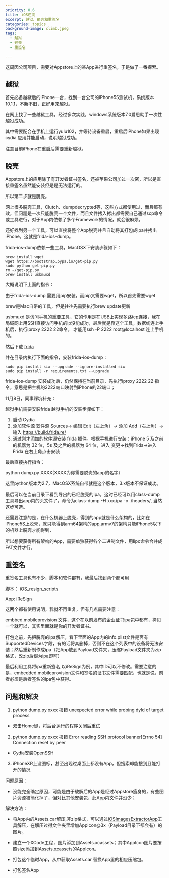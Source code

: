 ```yaml
---
priority: 0.6
title: iOS逆向
excerpt: 越狱、砸壳和重签名
categories: topics
background-image: climb.jpeg
tags:
  - 越狱
  - 砸壳
  - 重签名

---
```


这周因公司项目，需要对Appstore上的某App进行重签名，于是做了一番探索。

## 越狱

首先必备越狱后的iPhone一台，找到一台公司的iPhone5S测试机，系统版本10.1.1，不新不旧，正好用来越狱。

在网上找了一些越狱工具，经过多次实践，windows系统版本7.0爱思助手一次性越狱成功。

其中需要配合在手机上运行yulu102，并等待设备重启，重启后iPhone如果出现cydia 应用并能启动，说明越狱成功。

注意目前iPhone在重启后需要重新越狱。

## 脱壳

Appstore上的应用除了有开发者证书签名，还被苹果公司加过一次密，所以是直接重签名虽然能安装但是是无法运行的。

所以第二步就是脱壳。

网上很多脱壳工具，Clutch、dumpdecrypted等，这些方式都使用过，而且都有效，但问题是一次只能脱壳一个文件，而且文件拷入拷出都需要自己通过scp命令或工具进行，对于App内依赖了多个Framework的情况，就会很麻烦。

还好找到另一个工具，可以直接将整个App脱壳并且自动将其打包成ipa并拷出iPhone，这就是frida-ios-dump。

frida-ios-dump依赖一些工具，MacOSX下安装步骤如下：

```shell
brew install wget
wget https://bootstrap.pypa.io/get-pip.py
sudo python get-pip.py
rm ~/get-pip.py
brew install usbmuxd
```

大概说明下上面的指令：

由于frida-ios-dump 需要用pip安装，而pip又需要wget，所以首先需要wget

brew是Mac自带的工具，但是往往先需要执行brew update更新

usbmuxd 是访问手机的重要工具，它的作用是在USB上实现多路tcp连接，我在局域网上用SSH直接访问手机的ip没能成功，最后就是靠这个工具，数据线连上手机后，执行iproxy 2222 22命令， 才能用ssh -P 2222 root@localhost 连上手机的。

然后下载 [frida](https://github.com/AloneMonkey/frida-ios-dump)

并在目录内执行下面的指令，安装frida-ios-dump：

```shell
sudo pip install six --upgrade --ignore-installed six
sudo pip install -r requirements.txt --upgrade
```



frida-ios-dump 安装成功后，仍然保持在当前目录，先执行iproxy 2222 22 指令，意思是把主机的2222端口映射到iPhone的22端口；

11月8日，同事踩坑补充：

越狱手机需要安装frida
越狱手机的安装步骤如下：
1. 启动 Cydia
2. 添加软件源 软件源 Sources-> 编辑 Edit（左上角）-> 添加 Add（右上角）-> 输入 https://build.frida.re/
3. 通过刚才添加的软件源安装 frida 插件。根据手机进行安装：iPhone 5 及之前的机器为 32 位，5s 及之后的机器为 64 位，进入 变更->找到Frida->进入Frida 在右上角点击安装

最后直接执行指令：

python dump.py XXXX(XXXX为你需要脱壳的app的名字）

这里python版本为2.7，MacOSX系统自带就是这个版本，3.x版本不保证成功。

最后可以在当前目录下看到导出的已经脱壳的ipa，这时已经可以用class-dump工具导出app内的头文件了，命令为class-dump -H xxx.ipa -o ./headers/, 当然这步可选。

还需要注意的是，在什么机器上脱壳，得到的app就是什么架构的，比如在iPhone5S上脱壳，就只能得到arm64架构的app,armv7的架构只能iPhone5以下的机器上脱壳才能得到，

所以想要获得所有架构的App，需要单独获得各个二进制文件，用lipo命令合并成FAT文件才行。

## 重签名

重签名工具也有不少，脚本和软件都有，我最后找到两个都可用

脚本： [iOS_resign_scripts](https://github.com/chenhengjie123/iOS_resign_scripts)

App:    [iReSign](https://github.com/maciekish/iReSign)

这两个都有使用说明，我就不再重复，但有几点需要注意：

embbed.mobileprovision 文件，这个在以前发布的企业证书ipa包中都有，拷贝一个就可以，其实里面就是你的开发者证书。

打包之前，先把脱壳的ipa解压，看下里面的App内的info.plist文件是否有SupportedDevices字段，有的话将其删掉，否则不在这个列表中的设备将无法安装；然后重新制作成ipa（把App放到Payload文件夹，压缩Payload文件夹为zip格式，改zip后缀为ipa即可）

最后利用工具将ipa重新签名,以iReSign为例，其中ID可以不修改。需要注意的是，embedded.mobileprovision文件和签名的证书文件需要匹配，也就是说，前者必须是后者签名的ipa包中获得。

## 问题和解决

1.  python dump.py xxxx 报错 unexpected error while probing dyld of target process

- 双击Home键，将后台运行的程序关闭后重试

2.  python dump.py xxxx 报错 Error reading SSH protocol banner[Errno 54] Connection reset by peer

- Cydia安装OpenSSH

3. iPhoneXR上没图标，甚至出现过桌面上都没有App，但搜索却能搜到且能打开的情况

问题原因：

- 没能完全确定原因，可能是由于破解后的App是经过Appstore瘦身的，有些图片资源被简化掉了，但对比其他安装包，此App内文件并没少；

解决方法：

- 将App内的Assets.car解压,非zip格式，可以通过[iOSImagesExtractorApp](https://github.com/devcxm/iOS-Images-Extractor/releases)工具解压，在解压过得文件夹里增加AppIcon@3x（Payload目录下都会有）的图片。

- 建立一个XCode工程，图片添加到Assets.xcassets；其中AppIcon图片要按照size添加到Assets.xcassets的AppIcon。

- 打包这个临时App，从中获取Assets.car 替换App里的相应压缩包。
- 打包签名App
